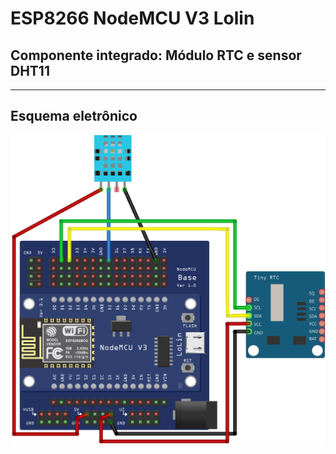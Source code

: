 # ESP8266 NodeMCU V3 Lolin
## Componente integrado: Módulo RTC e sensor DHT11
---
## Esquema eletrônico
![Circuit_Sketch](Circuit_Sketch.png)